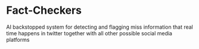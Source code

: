 # Fact-Checkers
AI backstopped system for detecting and flagging miss information that real time happens in twitter together with all other possible social media platforms
